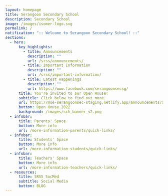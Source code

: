 ```yaml
---
layout: homepage
title: Serangoon Secondary School
description: Secondary School
image: /images/isomer-logo.svg
permalink: /
notification: ":: Welcome to Serangoon Secondary School! ::"
sections:
  - hero:
      key_highlights:
        - title: Announcements
          description: ""
          url: /srss/announcements/
        - title: Important Information
          description: ""
          url: /srss/important-information/
        - title: Latest Happenings
          description: ""
          url: https://www.facebook.com/serangoonsecsg/
      title: You're invited to our Open House!
      subtitle: Click below to find out more.
      url: https://moe-serangoonsec-staging.netlify.app/announcements/announcements/open-house-2022/
      button: Open House 2022
      background: /images/sch_banner_v2.png
  - infobar:
      title: Parents' Space
      button: More info
      url: /more-information-parents/quick-links/
  - infobar:
      title: Students' Space
      button: More info
      url: /more-information-students/quick-links/
  - infobar:
      title: Teachers' Space
      button: More info
      url: /more-information-teachers/quick-links/
  - resources:
      title: SRSS SocMed
      subtitle: Social Media
      button: BLOG
---
```


